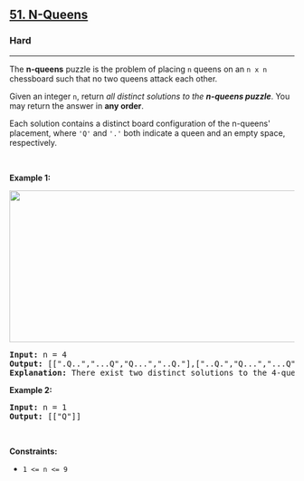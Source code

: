 <h2><a href="https://leetcode.com/problems/n-queens/">51. N-Queens</a></h2><h3>Hard</h3><hr><div style="user-select: auto;"><p style="user-select: auto;">The <strong style="user-select: auto;">n-queens</strong> puzzle is the problem of placing <code style="user-select: auto;">n</code> queens on an <code style="user-select: auto;">n x n</code> chessboard such that no two queens attack each other.</p>

<p style="user-select: auto;">Given an integer <code style="user-select: auto;">n</code>, return <em style="user-select: auto;">all distinct solutions to the <strong style="user-select: auto;">n-queens puzzle</strong></em>. You may return the answer in <strong style="user-select: auto;">any order</strong>.</p>

<p style="user-select: auto;">Each solution contains a distinct board configuration of the n-queens' placement, where <code style="user-select: auto;">'Q'</code> and <code style="user-select: auto;">'.'</code> both indicate a queen and an empty space, respectively.</p>

<p style="user-select: auto;">&nbsp;</p>
<p style="user-select: auto;"><strong style="user-select: auto;">Example 1:</strong></p>
<img alt="" src="https://assets.leetcode.com/uploads/2020/11/13/queens.jpg" style="width: 600px; height: 268px; user-select: auto;">
<pre style="user-select: auto;"><strong style="user-select: auto;">Input:</strong> n = 4
<strong style="user-select: auto;">Output:</strong> [[".Q..","...Q","Q...","..Q."],["..Q.","Q...","...Q",".Q.."]]
<strong style="user-select: auto;">Explanation:</strong> There exist two distinct solutions to the 4-queens puzzle as shown above
</pre>

<p style="user-select: auto;"><strong style="user-select: auto;">Example 2:</strong></p>

<pre style="user-select: auto;"><strong style="user-select: auto;">Input:</strong> n = 1
<strong style="user-select: auto;">Output:</strong> [["Q"]]
</pre>

<p style="user-select: auto;">&nbsp;</p>
<p style="user-select: auto;"><strong style="user-select: auto;">Constraints:</strong></p>

<ul style="user-select: auto;">
	<li style="user-select: auto;"><code style="user-select: auto;">1 &lt;= n &lt;= 9</code></li>
</ul>
</div>